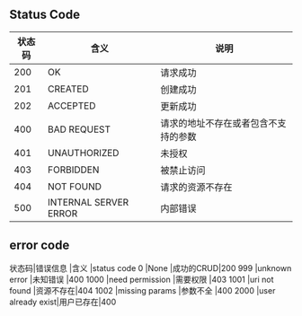 ## Status Code
状态码|含义                  |说明
-----|----------------------|----
200  |OK                    |请求成功
201  |CREATED               |创建成功
202  |ACCEPTED              |更新成功
400  |BAD REQUEST           |请求的地址不存在或者包含不支持的参数
401  |UNAUTHORIZED          |未授权
403  |FORBIDDEN             |被禁止访问
404  |NOT FOUND             |请求的资源不存在
500  |INTERNAL SERVER ERROR |内部错误

## error code
状态码|错误信息           |含义      |status code
0    |None              |成功的CRUD|200
999  |unknown error     |未知错误  |400
1000 |need permission   |需要权限  |403
1001 |uri not found     |资源不存在|404
1002 |missing params    |参数不全  |400
2000 |user already exist|用户已存在|400